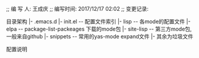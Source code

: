 
;; 编 写 人:  王成庆
;; 编写时间:  2017/12/17  02:02
;; 变更记录: 


目录架构
 |- .emacs.d
   |- init.el           -- 配置文件索引
   |- lisp              -- 各mode的配置文件
   |- elpa              -- package-list-packeages 下载的mode包
   |- site-lisp         -- 第三方mode包, 一般来自github
   |- snippets          -- 常用的yas-mode expand文件
   |-                      其余为垃圾文件


配置说明
	

  
